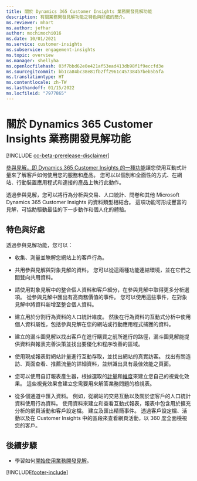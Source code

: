 ```yaml
---
title: 關於 Dynamics 365 Customer Insights 業務開發見解功能
description: 有關業務開發見解功能之特色與好處的簡介。
ms.reviewer: mhart
ms.author: jefhar
author: mochimochi016
ms.date: 10/01/2021
ms.service: customer-insights
ms.subservice: engagement-insights
ms.topic: overview
ms.manager: shellyha
ms.openlocfilehash: 03f7bbd62e0e421af53ead413db98f1f9eccfd3e
ms.sourcegitcommit: bb1ca84bc38e81fb2ff2961c457384b7beb5b5fa
ms.translationtype: HT
ms.contentlocale: zh-TW
ms.lasthandoff: 01/15/2022
ms.locfileid: "7977865"
---
```

# <a name="about-dynamics-365-customer-insights-engagement-insights-capability"></a>關於 Dynamics 365 Customer Insights 業務開發見解功能 

[!INCLUDE [cc-beta-prerelease-disclaimer](includes/cc-beta-prerelease-disclaimer.md)]

[參與見解，即 Dynamics 365 Customer Insights 的一種功能](https://dynamics.microsoft.com/ai/customer-insights/engagement-insights-capability/)讓您使用互動式計量來了解客戶如何使用您的服務和產品。 您可以以個別和全面性的方式、在網站、行動裝置應用程式和連接的產品上執行此動作。

透過參與見解，您可以將行為分析與交易、人口統計、問卷和其他 Microsoft Dynamics 365 Customer Insights 的資料類型相結合。 這項功能可形成豐富的見解，可協助驅動最佳的下一步動作和個人化的體驗。

## <a name="features-and-benefits"></a>特色與好處

透過參與見解功能，您可以：

- 收集、測量並瞭解您網站上的客戶行為。

- 共用參與見解與對象見解的資料。 您可以從這兩種功能連結環境，並在它們之間雙向共用資料。

- 請使用對象見解中的整合個人資料和客戶細分，在參與見解中取得更多分析選項。 從參與見解中匯出有高商務價值的事件。 您可以使用這些事件，在對象見解中將資料新增至整合個人資料。

- 建立用於分割行為資料的人口統計維度。 然後在行為資料的互動式分析中使用個人資料屬性，包括參與見解在您的網站或行動應用程式捕獲的資料。

- 建立的漏斗圖見解以找出客戶在進行購買之前所進行的路徑，漏斗圖見解能提供資料與報表完善決策並找出要優化和程序改善的區域。 

-  使用現成報表對網站計量進行互動存取，並找出網站的真實訪客。 找出有關造訪、頁面查看、推薦流量的詳細資料，並辨識出具有最佳效能之頁面。

- 您可以使用自訂報表產生器，根據選取的[計量](glossary.md)和[維度](glossary.md)來建立您自己的視覺化效果。 這些視覺效果會建立您需要用來解答業務問題的檢視表。

- 從多個通道中匯入資料。 例如，從網站的交易互動以及關於您客戶的人口統計資料使用行為資料。 使用資料來建立和查看互動式報表，報表中包含用於擴充分析的網頁活動和客戶設定檔。 建立及匯出精簡事件。 透過客戶設定檔、活動以及在 Customer Insights 中的區段來查看網頁活動，以 360 度全面檢視您的客戶。

## <a name="next-steps"></a>後續步驟

- 學習如何[開始使用業務開發見解](get-started.md)。


[!INCLUDE[footer-include](../includes/footer-banner.md)]
